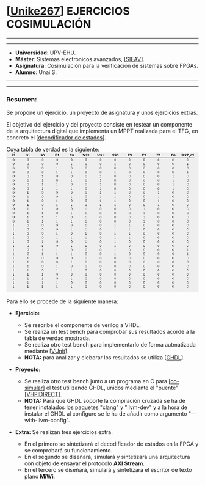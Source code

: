 # [[Unike267](https://github.com/Unike267)] EJERCICIOS COSIMULACIÓN
---
---

- **Universidad**: UPV-EHU.
- **Máster**: Sistemas electrónicos avanzados, [[SIEAV](https://github.com/umarcor/SIEAV)].
- **Asignatura**: Cosimulación para la verificación de sistemas sobre FPGAs.
- **Alumno**: Unai S.

---
---

### Resumen:

Se propone un ejercicio, un proyecto de asignatura y unos ejercicios extras. 

El objetivo del ejercicio y del proyecto consiste en testear un componente de la arquitectura digital que implementa un MPPT realizada para el TFG, en concreto el [[decodificador de estados](https://github.com/Unike267/MPPT/blob/main/LAZO_ABIERTO_SIMULACION/decoder.v)].

Cuya tabla de verdad es la siguiente:
![Tabla de verdad](https://github.com/Unike267/Photos/blob/master/UNI-Photos/cosim/STATE%20DECODER%20TABLE.png)

Para ello se procede de la siguiente manera:

- **Ejercicio:**
    + Se rescribe el componente de verilog a VHDL.
    + Se realiza un test bench para comprobar sus resultados acorde a la tabla de verdad mostrada.
    + Se realiza otro test bench para implementarlo de forma autmatizada mediante [[VUnit](https://github.com/VUnit/vunit)].
    + **NOTA:** para analizar y eleborar los resultados se utiliza [[GHDL](https://github.com/ghdl/ghdl)].

- **Proyecto:**
    + Se realiza otro test bench junto a un programa en C para [[co-simular](https://github.com/ghdl/ghdl-cosim)] el test utilizando GHDL, unidos mediante el "puente" [[VHPIDIRECT](https://vunit.github.io/cosim/bridges/vhpidirect.html#)].
    + **NOTA:** Para que GHDL soporte la compilación cruzada se ha de tener instalados los paquetes "clang" y "llvm-dev" y a la hora de instalar el GHDL al configure se le ha de añadir como argumento "--with-llvm-config".

- **Extra:** Se realizan tres ejercicios extra.
    + En el primero se sintetizará el decodificador de estados en la FPGA y se comprobará su funcionamiento.
    + En el segundo se diseñará, simulará y sintetizará una arquitectura con objeto de ensayar el protocolo **AXI Stream**.
    + En el tercero se diseñará, simulará y sintetizará el escritor de texto plano **MiWi**.
